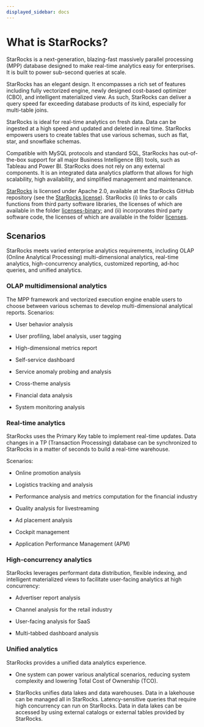 ```yaml
---
displayed_sidebar: docs
---
```


# What is StarRocks?

StarRocks is a next-generation, blazing-fast massively parallel processing (MPP) database designed to make real-time analytics easy for enterprises. It is built to power sub-second queries at scale.

StarRocks has an elegant design. It encompasses a rich set of features including fully vectorized engine, newly designed cost-based optimizer (CBO), and intelligent materialized view. As such, StarRocks can deliver a query speed far exceeding database products of its kind, especially for multi-table joins.

StarRocks is ideal for real-time analytics on fresh data. Data can be ingested at a high speed and updated and deleted in real time. StarRocks empowers users to create tables that use various schemas, such as flat, star, and snowflake schemas.

Compatible with MySQL protocols and standard SQL, StarRocks has out-of-the-box support for all major Business Intelligence (BI) tools, such as Tableau and Power BI. StarRocks does not rely on any external components. It is an integrated data analytics platform that allows for high scalability, high availability, and simplified management and maintenance.

[StarRocks](https://github.com/StarRocks/starrocks/tree/main) is licensed under Apache 2.0, available at the StarRocks GitHub repository (see the [StarRocks license](https://github.com/StarRocks/starrocks/blob/main/LICENSE.txt)). StarRocks (i) links to or calls functions from third party software libraries, the licenses of which are available in the folder [licenses-binary](https://github.com/StarRocks/starrocks/tree/main/licenses-binary); and (ii) incorporates third party software code, the licenses of which are available in the folder [licenses](https://github.com/StarRocks/starrocks/tree/main/licenses).

## Scenarios

StarRocks meets varied enterprise analytics requirements, including OLAP (Online Analytical Processing) multi-dimensional analytics, real-time analytics, high-concurrency analytics, customized reporting, ad-hoc queries, and unified analytics.

### OLAP multidimensional analytics

The MPP framework and vectorized execution engine enable users to choose between various schemas to develop multi-dimensional analytical reports. Scenarios:

- User behavior analysis

- User profiling, label analysis, user tagging

- High-dimensional metrics report

- Self-service dashboard

- Service anomaly probing and analysis

- Cross-theme analysis

- Financial data analysis

- System monitoring analysis

### Real-time analytics

StarRocks uses the Primary Key table to implement real-time updates. Data changes in a TP (Transaction Processing) database can be synchronized to StarRocks in a matter of seconds to build a real-time warehouse.

Scenarios:

- Online promotion analysis

- Logistics tracking and analysis

- Performance analysis and metrics computation for the financial industry

- Quality analysis for livestreaming

- Ad placement analysis

- Cockpit management

- Application Performance Management (APM)

### High-concurrency analytics

StarRocks leverages performant data distribution, flexible indexing, and intelligent materialized views to facilitate user-facing analytics at high concurrency:

- Advertiser report analysis

- Channel analysis for the retail industry

- User-facing analysis for SaaS

- Multi-tabbed dashboard analysis

### Unified analytics

StarRocks provides a unified data analytics experience.

- One system can power various analytical scenarios, reducing system complexity and lowering Total Cost of Ownership (TCO).

- StarRocks unifies data lakes and data warehouses. Data in a lakehouse can be managed all in StarRocks. Latency-sensitive queries that require high concurrency can run on StarRocks. Data in data lakes can be accessed by using external catalogs or external tables provided by StarRocks.
